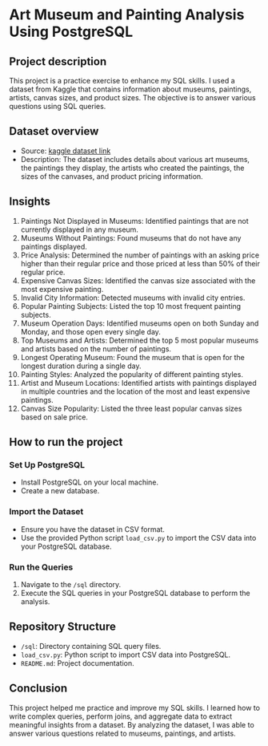 
# Art Museum and Painting Analysis Using PostgreSQL
## Project description
This project is a practice exercise to enhance my SQL skills. I used a dataset from Kaggle that contains information about museums, paintings, artists, canvas sizes, and product sizes. The objective is to answer various questions using SQL queries.


## Dataset overview

* Source: [kaggle dataset link](https://www.kaggle.com/datasets/mexwell/famous-paintingsL)
* Description: The dataset includes details about various art museums, the paintings they display, the artists who created the paintings, the sizes of the canvases, and product pricing information.
## Insights
1. Paintings Not Displayed in Museums: Identified paintings that are not currently displayed in any museum.
2. Museums Without Paintings: Found museums that do not have any paintings displayed.
3. Price Analysis: Determined the number of paintings with an asking price higher than their regular price and those priced at less than 50% of their regular price.
4. Expensive Canvas Sizes: Identified the canvas size associated with the most expensive painting.
5. Invalid City Information: Detected museums with invalid city entries.
6. Popular Painting Subjects: Listed the top 10 most frequent painting subjects.
7. Museum Operation Days: Identified museums open on both Sunday and Monday, and those open every single day.
8. Top Museums and Artists: Determined the top 5 most popular museums and artists based on the number of paintings.
9. Longest Operating Museum: Found the museum that is open for the longest duration during a single day.
10. Painting Styles: Analyzed the popularity of different painting styles.
11. Artist and Museum Locations: Identified artists with paintings displayed in multiple countries and the location of the most and least expensive paintings.
12. Canvas Size Popularity: Listed the three least popular canvas sizes based on sale price.

## How to run the project

### Set Up PostgreSQL
* Install PostgreSQL on your local machine.
* Create a new database.
### Import the Dataset
* Ensure you have the dataset in CSV format.
* Use the provided Python script `load_csv.py` to import the CSV data into your PostgreSQL database.
### Run the Queries
1. Navigate to the `/sql` directory.
2. Execute the SQL queries in your PostgreSQL database to perform the analysis.


## Repository Structure

* `/sql`: Directory containing SQL query files.
* `load_csv.py`: Python script to import CSV data into PostgreSQL.
* `README.md`: Project documentation.
## Conclusion

This project helped me practice and improve my SQL skills. I learned how to write complex queries, perform joins, and aggregate data to extract meaningful insights from a dataset. By analyzing the dataset, I was able to answer various questions related to museums, paintings, and artists.
